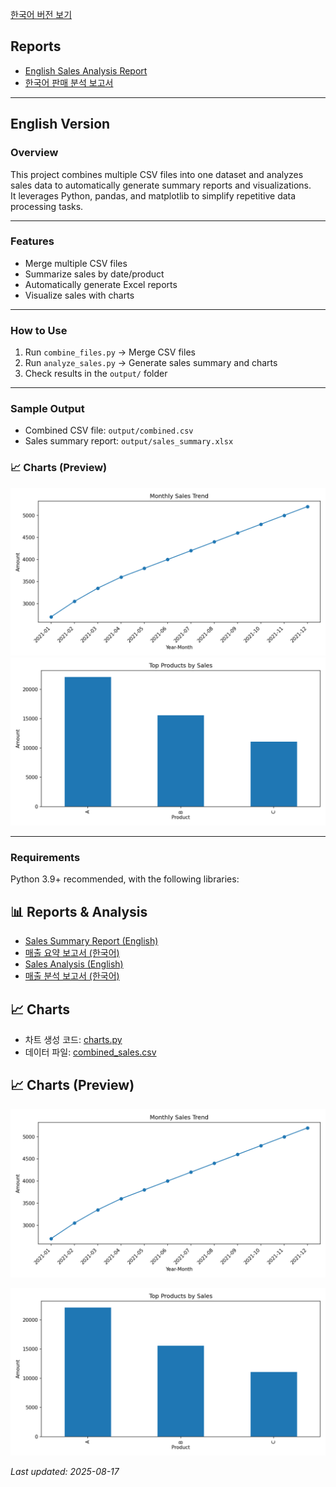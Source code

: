 [한국어 버전 보기](README_ko.md)
## Reports

- [English Sales Analysis Report](sales_analysis.md)  
- [한국어 판매 분석 보고서](sales_analysis_ko.md)

---

## English Version

### Overview
This project combines multiple CSV files into one dataset and analyzes sales data to automatically generate summary reports and visualizations.  
It leverages Python, pandas, and matplotlib to simplify repetitive data processing tasks.

---

### Features
- Merge multiple CSV files
- Summarize sales by date/product
- Automatically generate Excel reports
- Visualize sales with charts

---

### How to Use
1. Run `combine_files.py` → Merge CSV files  
2. Run `analyze_sales.py` → Generate sales summary and charts  
3. Check results in the `output/` folder  

---

### Sample Output
- Combined CSV file: `output/combined.csv`
- Sales summary report: `output/sales_summary.xlsx`

### 📈 Charts (Preview)
![Monthly Sales Trend](data/img/01_monthly_sales.png)
![Top Products by Sales](data/img/02_sales_by_product.png)


---

### Requirements
Python 3.9+ recommended, with the following libraries:

## 📊 Reports & Analysis

- [Sales Summary Report (English)](sales_summary.md)
- [매출 요약 보고서 (한국어)](sales_summary_ko.md)
- [Sales Analysis (English)](sales_analysis.md)
- [매출 분석 보고서 (한국어)](sales_analysis_ko.md)

## 📈 Charts
- 차트 생성 코드: [charts.py](charts.py)
- 데이터 파일: [combined_sales.csv](combined_sales.csv)

## 📈 Charts (Preview)

![Monthly Sales Trend](data/img/01_monthly_sales.png)

![Top Products by Sales](data/img/02_sales_by_product.png)

_Last updated: 2025-08-17_








